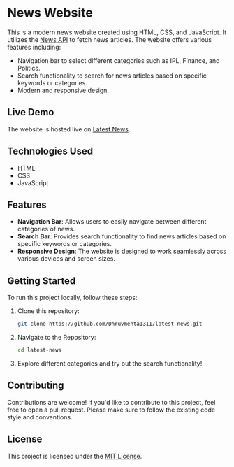 # News Website

This is a modern news website created using HTML, CSS, and JavaScript. It utilizes the [News API](https://newsapi.org/) to fetch news articles. The website offers various features including:

- Navigation bar to select different categories such as IPL, Finance, and Politics.
- Search functionality to search for news articles based on specific keywords or categories.
- Modern and responsive design.

## Live Demo

The website is hosted live on [Latest News](https://latest-news-five.vercel.app/).

## Technologies Used

- HTML
- CSS
- JavaScript

## Features

- **Navigation Bar**: Allows users to easily navigate between different categories of news.
- **Search Bar**: Provides search functionality to find news articles based on specific keywords or categories.
- **Responsive Design**: The website is designed to work seamlessly across various devices and screen sizes.

## Getting Started

To run this project locally, follow these steps:

1. Clone this repository:

   ```bash
   git clone https://github.com/Dhruvmehta1311/latest-news.git
   ```

2. Navigate to the Repository:

   ```bash
   cd latest-news
   ```

3. Explore different categories and try out the search functionality!

## Contributing

Contributions are welcome! If you'd like to contribute to this project, feel free to open a pull request. Please make sure to follow the existing code style and conventions.

## License

This project is licensed under the [MIT License](LICENSE).

